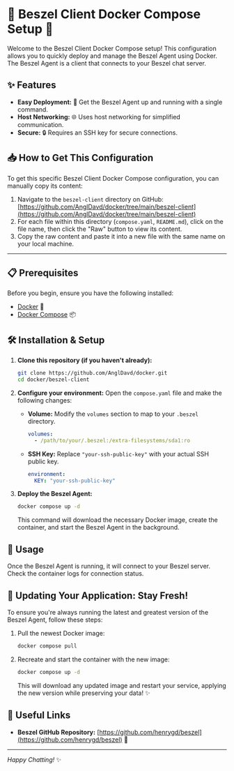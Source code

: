 # 🚀 Beszel Client Docker Compose Setup 🚀

Welcome to the Beszel Client Docker Compose setup! This configuration allows you to quickly deploy and manage the Beszel Agent using Docker. The Beszel Agent is a client that connects to your Beszel chat server.

## ✨ Features

*   **Easy Deployment:** 🐳 Get the Beszel Agent up and running with a single command.
*   **Host Networking:** 🌐 Uses host networking for simplified communication.
*   **Secure:** 🔒 Requires an SSH key for secure connections.

## 📥 How to Get This Configuration

To get this specific Beszel Client Docker Compose configuration, you can manually copy its content:

1.  Navigate to the `beszel-client` directory on GitHub: [https://github.com/AnglDavd/docker/tree/main/beszel-client](https://github.com/AnglDavd/docker/tree/main/beszel-client)
2.  For each file within this directory (`compose.yaml`, `README.md`), click on the file name, then click the "Raw" button to view its content.
3.  Copy the raw content and paste it into a new file with the same name on your local machine.

---


## 📋 Prerequisites

Before you begin, ensure you have the following installed:

*   [Docker](https://www.docker.com/get-started) 🐳
*   [Docker Compose](https://docs.docker.com/compose/install/) 📦

## 🛠️ Installation & Setup

1.  **Clone this repository (if you haven't already):**
    ```bash
    git clone https://github.com/AnglDavd/docker.git
    cd docker/beszel-client
    ```
2.  **Configure your environment:**
    Open the `compose.yaml` file and make the following changes:
    *   **Volume:** Modify the `volumes` section to map to your `.beszel` directory.
        ```yaml
        volumes:
          - /path/to/your/.beszel:/extra-filesystems/sda1:ro
        ```
    *   **SSH Key:** Replace `"your-ssh-public-key"` with your actual SSH public key.
        ```yaml
        environment:
          KEY: "your-ssh-public-key"
        ```

3.  **Deploy the Beszel Agent:**
    ```bash
    docker compose up -d
    ```
    This command will download the necessary Docker image, create the container, and start the Beszel Agent in the background.

## 🚀 Usage

Once the Beszel Agent is running, it will connect to your Beszel server. Check the container logs for connection status.

## 🔄 Updating Your Application: Stay Fresh!

To ensure you're always running the latest and greatest version of the Beszel Agent, follow these steps:

1.  Pull the newest Docker image:
    ```bash
    docker compose pull
    ```
2.  Recreate and start the container with the new image:
    ```bash
    docker compose up -d
    ```
    This will download any updated image and restart your service, applying the new version while preserving your data! ✨

## 🔗 Useful Links

*   **Beszel GitHub Repository:** [https://github.com/henrygd/beszel](https://github.com/henrygd/beszel) 🐙

---
_Happy Chatting!_ ✨
